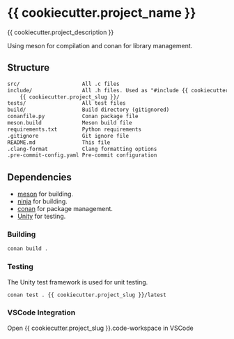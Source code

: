 # {{ cookiecutter.project_name }}

{{ cookiecutter.project_description }}

Using meson for compilation and conan for library management.

## Structure

```txt
src/                    All .c files
include/                All .h files. Used as "#include {{ cookiecutter.project_slug }}/header.h"
    {{ cookiecutter.project_slug }}/
tests/                  All test files
build/                  Build directory (gitignored)
conanfile.py            Conan package file
meson.build             Meson build file
requirements.txt        Python requirements
.gitignore              Git ignore file
README.md               This file
.clang-format           Clang formatting options
.pre-commit-config.yaml Pre-commit configuration
```

## Dependencies

- [meson](https://mesonbuild.com/) for building.
- [ninja](https://ninja-build.org/) for building.
- [conan](https://conan.io/) for package management.
- [Unity](https://www.throwtheswitch.org/unity) for testing.

### Building

```bash
conan build .
```

### Testing

The Unity test framework is used for unit testing.

```bash
conan test . {{ cookiecutter.project_slug }}/latest
```

### VSCode Integration

Open {{ cookiecutter.project_slug }}.code-workspace in VSCode
